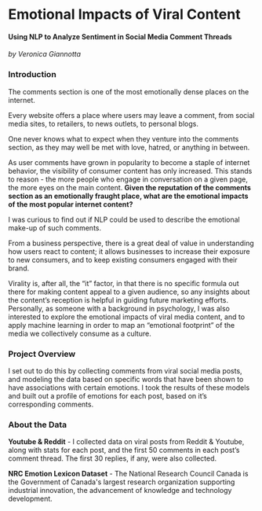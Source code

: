 # Emotional Impacts of Viral Content
#### Using NLP to Analyze Sentiment in Social Media Comment Threads
*by Veronica Giannotta*

### Introduction
The comments section is one of the most emotionally dense places on the internet.

Every website offers a place where users may leave a comment, from social media sites, to retailers, to news outlets, to personal blogs.

One never knows what to expect when they venture into the comments section, as they may well be met with love, hatred, or anything in between.

As user comments have grown in popularity to become a staple of internet behavior, the visibility of consumer content has only increased. This stands to reason - the more people who engage in conversation on a given page, the more eyes on the main content. **Given the reputation of the comments section as an emotionally fraught place, what are the emotional impacts of the most popular internet content?**

I was curious to find out if NLP could be used to describe the emotional make-up of such comments.

From a business perspective, there is a great deal of value in understanding how users react to content; it allows businesses to increase their exposure to new consumers, and to keep existing consumers engaged with their brand.

Virality is, after all, the “it” factor, in that there is no specific formula out there for making content appeal to a given audience, so any insights about the content’s reception is helpful in guiding future marketing efforts. Personally, as someone with a background in psychology, I was also interested to explore the emotional impacts of viral media content, and to apply machine learning in order to map an “emotional footprint” of the media we collectively consume as a culture.

  

### Project Overview 

I set out to do this by collecting comments from viral social media posts, and modeling the data based on specific words that have been shown to have associations with certain emotions. I took the results of these models and built out a profile of emotions for each post, based on it’s corresponding comments.

### About the Data

  

**Youtube & Reddit** - I collected data on viral posts from Reddit & Youtube, along with stats for each post, and the first 50 comments in each post’s comment thread. The first 30 replies, if any, were also collected.

  

**NRC Emotion Lexicon Dataset** - The National Research Council Canada is the Government of Canada's largest research organization supporting industrial innovation, the advancement of knowledge and technology development.
